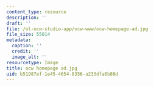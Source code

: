 ```yaml
---
content_type: resource
description: ''
draft: ''
file: /ol-ocw-studio-app/ocw-www/ocw-homepage-ad.jpg
file_size: 55014
metadata:
  caption: ''
  credit: ''
  image_alt: ''
resourcetype: Image
title: ocw homepage ad.jpg
uid: b51987ef-1e45-4654-8356-a233dfa0b88d
---
```

